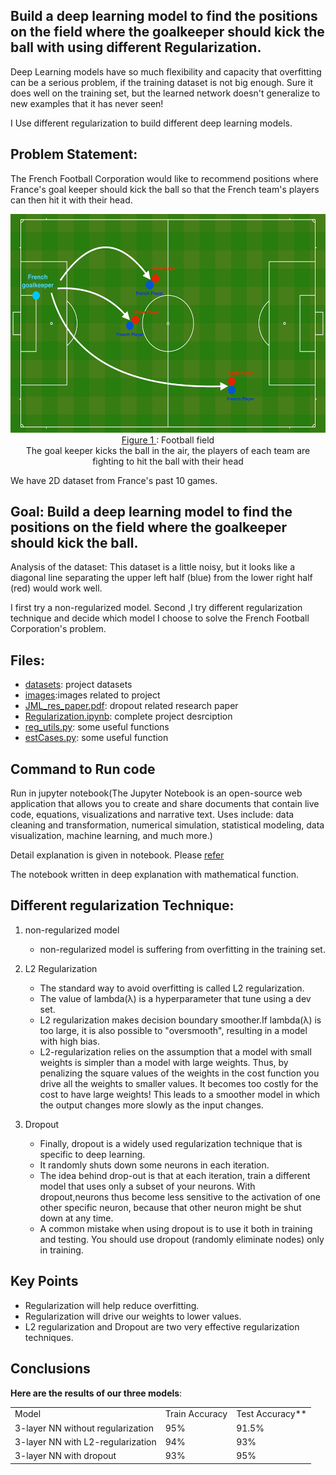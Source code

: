 
## Build a deep learning model to find the positions on the field where the goalkeeper should kick the ball with using different Regularization.

Deep Learning models have so much flexibility and capacity that overfitting can be a serious problem, 
if the training dataset is not big enough. Sure it does well on the training set, 
but the learned network doesn't generalize to new examples that it has never seen!

I Use different regularization to build different deep learning models.

## Problem Statement: 
The French Football Corporation would like to recommend positions where France's goal keeper should kick the ball 
so that the French team's players can then hit it with their head. 

<img src="images/field_kiank.png" style="width:600px;height:350px;">
<caption><center> <u>Figure 1 </u>: Football field <br> The goal keeper kicks the ball in the air, the players of each team are fighting to hit the ball with their head </center></caption>


We have  2D dataset from France's past 10 games.

## Goal: Build a deep learning model to find the positions on the field where the goalkeeper should kick the ball.

Analysis of the dataset: 
This dataset is a little noisy, 
but it looks like a diagonal line separating the upper left half (blue) from the lower right half (red) would work well.

I first try a non-regularized model. Second ,I try different regularization technique and decide which model I 
choose to solve the French Football Corporation's problem.

## Files:
- [datasets](datasets): project datasets
- [images](images):images related to project
- [JML_res_paper.pdf](JML_res_paper.pdf): dropout related research paper
- [Regularization.ipynb](Regularization.ipynb): complete project desrciption
- [reg_utils.py](reg_utils.py): some useful functions
- [estCases.py](estCases.py): some useful function

## Command to Run code
Run in jupyter notebook(The Jupyter Notebook is an open-source web application that allows you to create and share documents that contain live code, equations, visualizations and narrative text. Uses include: data cleaning and transformation, numerical simulation, statistical modeling, data visualization, machine learning, and much more.)

Detail explanation is given in notebook. Please [refer](Regularization.ipynb)

The notebook written in deep explanation with mathematical function.

## Different regularization Technique:

1. non-regularized model 
    - non-regularized model is suffering from overfitting in the training set. 
    
2. L2 Regularization
   
   - The standard way to avoid overfitting is called L2 regularization.
   - The value of lambda(λ)  is a hyperparameter that tune using a dev set.
   - L2 regularization makes  decision boundary smoother.If  lambda(λ)  is too large, it is also possible to "oversmooth", resulting in a model with high bias.
   - L2-regularization relies on the assumption that a model with small weights is simpler than a model with large weights. Thus, by penalizing the square values of the weights in the cost function you drive all the weights to smaller values. It becomes too costly for the cost to have large weights! This leads to a smoother model in which the output changes more slowly as the input changes.
   
3. Dropout
    - Finally, dropout is a widely used regularization technique that is specific to deep learning. 
    - It randomly shuts down some neurons in each iteration.  
    - The idea behind drop-out is that at each iteration,
      train a different model that uses only a subset of your neurons.
      With dropout,neurons thus become less sensitive to the activation of one other specific neuron,
      because that other neuron might be shut down at any time.
    - A common mistake when using dropout is to use it both in training and testing. 
      You should use dropout (randomly eliminate nodes) only in training.  

## Key Points

- Regularization will help reduce overfitting.
- Regularization will drive our weights to lower values.
- L2 regularization and Dropout are two very effective regularization techniques.

## Conclusions

**Here are the results of our three models**: 

<table> 
    <tr>
        <td>
        Model
        </td>
        <td>
        Train Accuracy
        </td>
        <td>
        Test Accuracy**
        </td>
    </tr>
        <td>
        3-layer NN without regularization
        </td>
        <td>
        95%
        </td>
        <td>
        91.5%
        </td>
    <tr>
        <td>
        3-layer NN with L2-regularization
        </td>
        <td>
        94%
        </td>
        <td>
        93%
        </td>
    </tr>
    <tr>
        <td>
        3-layer NN with dropout
        </td>
        <td>
        93%
        </td>
        <td>
        95%
        </td>
    </tr>
</table> 
      
      
